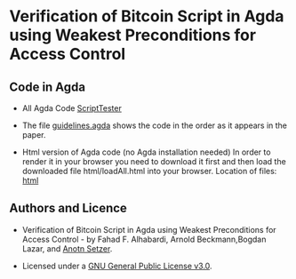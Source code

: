 # Verification of Bitcoin Script in Agda using Weakest Preconditions for Access Control


## Code in Agda
* All Agda Code
  [ScriptTester](/ScriptTester/)
  
* The file  [guidelines.agda](ScriptTester/guidelines.agda/) shows the code in the order as  it appears in the paper.

* Html version of Agda code (no Agda installation needed) In order to render it in your browser you need to download it first and then load the downloaded file html/loadAll.html into your browser. Location of files: [html](/html/loadAll.html)

## Authors and Licence
 * Verification of Bitcoin Script in Agda using Weakest Preconditions for Access Control - by 
 Fahad F. Alhabardi, Arnold Beckmann,Bogdan Lazar, and [Anotn Setzer](https://www.cs.swan.ac.uk/~csetzer/).
 
 * Licensed under a [GNU General Public License v3.0](https://www.gnu.org/licenses/gpl-3.0.en.html).
